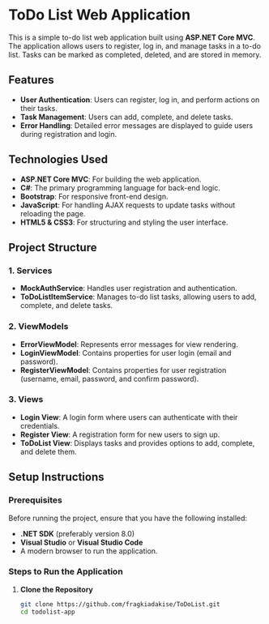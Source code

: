# ToDo List Web Application

This is a simple to-do list web application built using **ASP.NET Core MVC**. The application allows users to register, log in, and manage tasks in a to-do list. Tasks can be marked as completed, deleted, and are stored in memory. 

## Features
- **User Authentication**: Users can register, log in, and perform actions on their tasks.
- **Task Management**: Users can add, complete, and delete tasks.
- **Error Handling**: Detailed error messages are displayed to guide users during registration and login.

## Technologies Used
- **ASP.NET Core MVC**: For building the web application.
- **C#**: The primary programming language for back-end logic.
- **Bootstrap**: For responsive front-end design.
- **JavaScript**: For handling AJAX requests to update tasks without reloading the page.
- **HTML5 & CSS3**: For structuring and styling the user interface.

## Project Structure

### 1. **Services**
- **MockAuthService**: Handles user registration and authentication.
- **ToDoListItemService**: Manages to-do list tasks, allowing users to add, complete, and delete tasks.

### 2. **ViewModels**
- **ErrorViewModel**: Represents error messages for view rendering.
- **LoginViewModel**: Contains properties for user login (email and password).
- **RegisterViewModel**: Contains properties for user registration (username, email, password, and confirm password).

### 3. **Views**
- **Login View**: A login form where users can authenticate with their credentials.
- **Register View**: A registration form for new users to sign up.
- **ToDoList View**: Displays tasks and provides options to add, complete, and delete them.

## Setup Instructions

### Prerequisites
Before running the project, ensure that you have the following installed:
- **.NET SDK** (preferably version 8.0)
- **Visual Studio** or **Visual Studio Code**
- A modern browser to run the application.

### Steps to Run the Application

1. **Clone the Repository**
   ```bash
   git clone https://github.com/fragkiadakise/ToDoList.git
   cd todolist-app
